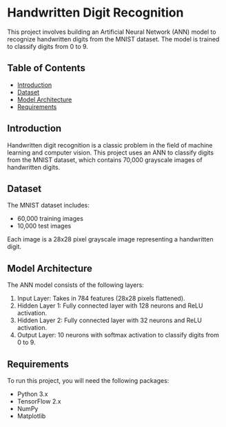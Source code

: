 # Handwritten Digit Recognition
This project involves building an Artificial Neural Network (ANN) model to recognize handwritten digits from the MNIST dataset. The model is trained to classify digits from 0 to 9.

## Table of Contents
- [Introduction](#introduction)
- [Dataset](#dataset)
- [Model Architecture](#model-architecture)
- [Requirements](#requirements)

## Introduction

Handwritten digit recognition is a classic problem in the field of machine learning and computer vision. This project uses an ANN to classify digits from the MNIST dataset, which contains 70,000 grayscale images of handwritten digits.

## Dataset

The MNIST dataset includes:
- 60,000 training images
- 10,000 test images

Each image is a 28x28 pixel grayscale image representing a handwritten digit.

## Model Architecture

The ANN model consists of the following layers:
1. Input Layer: Takes in 784 features (28x28 pixels flattened).
2. Hidden Layer 1: Fully connected layer with 128 neurons and ReLU activation.
3. Hidden Layer 2: Fully connected layer with 32 neurons and ReLU activation.
4. Output Layer: 10 neurons with softmax activation to classify digits from 0 to 9.

## Requirements

To run this project, you will need the following packages:
- Python 3.x
- TensorFlow 2.x
- NumPy
- Matplotlib
